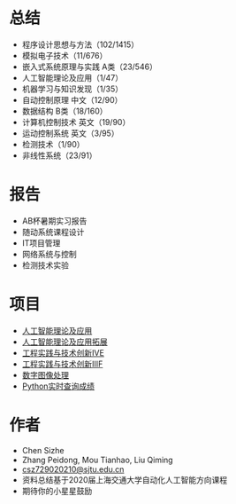 # 总结
* 程序设计思想与方法（102/1415）
* 模拟电子技术（11/676）
* 嵌入式系统原理与实践 A类（23/546）
* 人工智能理论及应用（1/47）
* 机器学习与知识发现（1/35）
* 自动控制原理 中文（12/90）
* 数据结构 B类（18/160）
* 计算机控制技术 英文（19/90）
* 运动控制系统 英文（3/95）
* 检测技术（1/90）
* 非线性系统（23/91）

# 报告
* AB杯暑期实习报告
* 随动系统课程设计
* IT项目管理
* 网络系统与控制
* 检测技术实验

# 项目
* [人工智能理论及应用](https://github.com/AllenChen1998/DoubanCrawler-5.5Mreviews-EmbeddingMatrix-AspectBasedAnalysis-Entity)
* [人工智能理论及应用拓展](https://github.com/AllenChen1998/Aspect-based-Review-Summary-Generation-with-Diversification)
* [工程实践与技术创新ⅣE](https://github.com/AllenChen1998/SJTU-4E-Automation)
* [工程实践与技术创新ⅢF](https://github.com/AllenChen1998/SJTU-3F-Automation)
* [数字图像处理](https://github.com/AllenChen1998/SJTU-Digital-Image-Processing)
* [Python实时查询成绩](https://github.com/AllenChen1998/SJTU-Get-Score-Automatically)

# 作者
* Chen Sizhe
* Zhang Peidong, Mou Tianhao, Liu Qiming
* csz729020210@sjtu.edu.cn
* 资料总结基于2020届上海交通大学自动化人工智能方向课程
* 期待你的小星星鼓励
